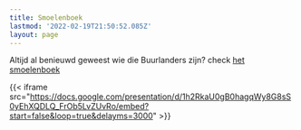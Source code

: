 ```yaml
---
title: Smoelenboek
lastmod: '2022-02-19T21:50:52.085Z'
layout: page
---
```

Altijd al benieuwd geweest wie die Buurlanders zijn? check [het smoelenboek](https://docs.google.com/presentation/d/1h2RkaU0gB0hagqWy8G8sS0yEhXQDLQ_FrOb5LvZUvRo/edit?usp=drivesdk)

{{< iframe src="https://docs.google.com/presentation/d/1h2RkaU0gB0hagqWy8G8sS0yEhXQDLQ_FrOb5LvZUvRo/embed?start=false&loop=true&delayms=3000" >}} 